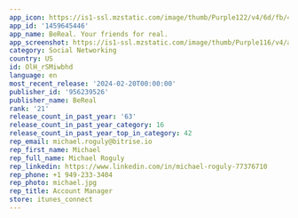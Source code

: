 ```yaml
---
app_icon: https://is1-ssl.mzstatic.com/image/thumb/Purple122/v4/6d/fb/48/6dfb48c3-1166-5eb8-d210-70e496d6e175/AppIcon-0-0-1x_U007emarketing-0-5-0-85-220.png/1024x1024bb.png
app_id: '1459645446'
app_name: BeReal. Your friends for real.
app_screenshot: https://is1-ssl.mzstatic.com/image/thumb/Purple116/v4/af/4c/4c/af4c4c98-17d7-7f02-aa92-09b038f5bd87/d544f39b-a567-464e-8d6b-aa9dd5ab84a1_1.png/1242x2688bb.png
category: Social Networking
country: US
id: OlH_rSMiwbhd
language: en
most_recent_release: '2024-02-20T00:00:00'
publisher_id: '956239526'
publisher_name: BeReal
rank: '21'
release_count_in_past_year: '63'
release_count_in_past_year_category: 16
release_count_in_past_year_top_in_category: 42
rep_email: michael.roguly@bitrise.io
rep_first_name: Michael
rep_full_name: Michael Roguly
rep_linkedin: https://www.linkedin.com/in/michael-roguly-77376710
rep_phone: +1 949-233-3404
rep_photo: michael.jpg
rep_title: Account Manager
store: itunes_connect
---
```

